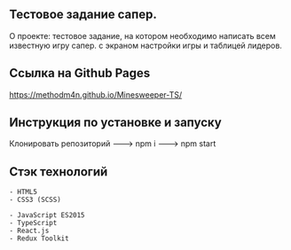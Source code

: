 ## Тестовое задание сапер.

О проекте: тестовое задание, на котором необходимо написать всем известную игру сапер. с экраном настройки игры и таблицей лидеров.

## Ссылка на Github Pages

https://methodm4n.github.io/Minesweeper-TS/

## Инструкция по установке и запуску

Клонировать репозиторий ---> npm i ---> npm start

## Стэк технологий

```
- HTML5
- CSS3 (SCSS)
```

```JS
- JavaScript ES2015
- TypeScript
- React.js
- Redux Toolkit
```
